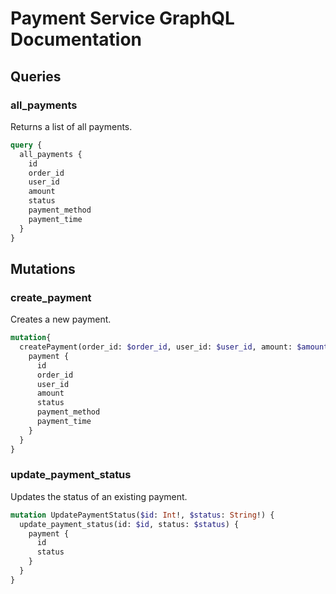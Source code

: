 # Payment Service GraphQL Documentation

## Queries

### all_payments
Returns a list of all payments.

```graphql
query {
  all_payments {
    id
    order_id
    user_id
    amount
    status
    payment_method
    payment_time
  }
}
```

## Mutations

### create_payment
Creates a new payment.

```graphql
mutation{
  createPayment(order_id: $order_id, user_id: $user_id, amount: $amount, status: $status, payment_method: $payment_method) {
    payment {
      id
      order_id
      user_id
      amount
      status
      payment_method
      payment_time
    }
  }
}
```

### update_payment_status
Updates the status of an existing payment.

```graphql
mutation UpdatePaymentStatus($id: Int!, $status: String!) {
  update_payment_status(id: $id, status: $status) {
    payment {
      id
      status
    }
  }
}
